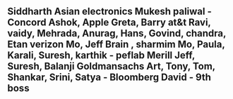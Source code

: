 Siddharth Asian electronics 
Mukesh paliwal - Concord 
Ashok, Apple 
Greta, Barry at&t Ravi, vaidy,
Mehrada, Anurag, Hans, Govind,  chandra, Etan verizon
Mo, Jeff Brain , sharmim Mo, Paula, Karali, Suresh, karthik - peflab Merill 
Jeff, Suresh, Balanji Goldmansachs
Art, Tony, Tom, Shankar, Srini, Satya - Bloomberg
David - 9th boss
---------------



